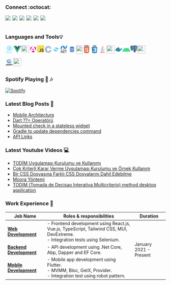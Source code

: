 ### Connect :octocat:

[<img  width="22" src="https://unpkg.com/simple-icons@v4/icons/youtube.svg" align="left" />][youtube]
[<img  width="22" src="https://unpkg.com/simple-icons@v4/icons/linkedin.svg" align="left" />][linkedin]
[<img  width="22" src="https://unpkg.com/simple-icons@v4/icons/stackoverflow.svg" align="left" />][stackoverflow]
[<img  width="22" src="https://practicaldev-herokuapp-com.freetls.fastly.net/assets/devlogo-pwa-512.png" align="left" />][dev]
[<img  width="22" src="https://miro.medium.com/fit/c/56/56/1*sHhtYhaCe2Uc3IU0IgKwIQ.png" align="left" />][medium]
[<img  width="22" src="https://upload.wikimedia.org/wikipedia/commons/1/19/LeetCode_logo_black.png" align="left" />][leetcode]

<br>
<br>

### Languages and Tools💡
<div>
<img src="https://raw.githubusercontent.com/devicons/devicon/master/icons/react/react-original-wordmark.svg" width="25" height="25" align="left" />
<img src="https://raw.githubusercontent.com/github/explore/80688e429a7d4ef2fca1e82350fe8e3517d3494d/topics/vue/vue.png" width="25" height="25" align="left" />
<img src="https://logowik.com/content/uploads/images/flutter5786.jpg" width="25" height="22" align="left"/>
<img src="https://raw.githubusercontent.com/github/explore/80688e429a7d4ef2fca1e82350fe8e3517d3494d/topics/angular/angular.png" width="25" height="25" align="left"/>
<img src="https://raw.githubusercontent.com/github/explore/80688e429a7d4ef2fca1e82350fe8e3517d3494d/topics/javascript/javascript.png" width="22" height="22" align="left" />
<img src="https://raw.githubusercontent.com/github/explore/f3e22f0dca2be955676bc70d6214b95b13354ee8/topics/c/c.png" width="25" height="25" align="left" />
<img src="https://raw.githubusercontent.com/github/explore/261c2cda92d09ccad6f8b2dc91af32a2a5856989/topics/tailwind/tailwind.png" width="25" height="25" align="left"/>
<img src="https://raw.githubusercontent.com/devicons/devicon/master/icons/dot-net/dot-net-original-wordmark.svg" width="25" height="25" align="left" />
<img src="https://raw.githubusercontent.com/github/explore/80688e429a7d4ef2fca1e82350fe8e3517d3494d/topics/sql/sql.png" width="25" height="25" align="left"/>
<img src="https://seeklogo.com/images/P/pinia-logo-51BF712FB0-seeklogo.com.png" width="21" height="27" align="left"/>
<img src="https://raw.githubusercontent.com/devicons/devicon/master/icons/html5/html5-original-wordmark.svg" width="25" height="25" align="left" />
<img src="https://raw.githubusercontent.com/devicons/devicon/master/icons/css3/css3-original-wordmark.svg" width="25" height="25" align="left" />
<img src="https://raw.githubusercontent.com/devicons/devicon/master/icons/java/java-original-wordmark.svg" width="25" height="25" align="left" />
<img src="https://avatars.githubusercontent.com/u/1525981?s=200&v=4" width="25" height="25" align="left"/>
<img src="https://raw.githubusercontent.com/devicons/devicon/master/icons/docker/docker-original.svg" width="25" height="25" align="left" />
<img src="https://raw.githubusercontent.com/github/explore/80688e429a7d4ef2fca1e82350fe8e3517d3494d/topics/android/android.png" width="25" height="25" align="left"/>
<img src="https://raw.githubusercontent.com/github/explore/80688e429a7d4ef2fca1e82350fe8e3517d3494d/topics/postgresql/postgresql.png" width="22" height="22" align="left" />
<img src="https://www.vectorlogo.zone/logos/apache/apache-icon.svg" width="25" height="25" align="left"/></div>                                      
<br>

### 

<div>
<img src="https://raw.githubusercontent.com/devicons/devicon/master/icons/jquery/jquery-original-wordmark.svg" width="25" height="25" align="left"/>
<img src="https://avatars.githubusercontent.com/u/42068324?s=200&v=4" width="25" height="25" align="left"/>
</div>
<br>
<br>



### Spotify Playing :violin: :notes:  
[![Spotify](https://novatorem-gulsenkeskin.vercel.app/api/spotify)](https://open.spotify.com/user/abqgvoauwe1v0hexl8f2psxjf)  

 
### Latest Blog Posts 📰

<!-- BLOG-POST-LIST:START -->
- [Mobile Architecture](https://dev.to/gulsenkeskin/mobile-architecture-4dpd)
- [Dart ??= Operatörü](https://dev.to/gulsenkeskin/dart-operatoru-4gah)
- [Mounted check in a stateless widget](https://dev.to/gulsenkeskin/mounted-check-in-a-stateless-widget-356o)
- [Gradle to update dependencies command](https://dev.to/gulsenkeskin/gradle-to-update-dependencies-command-5151)
- [API Links](https://dev.to/gulsenkeskin/api-links-3a12)
<!-- BLOG-POST-LIST:END -->
 
### Latest Youtube Videos 💻 
 
<!-- YOUTUBE:START -->
- [TODİM Uygulaması Kurulumu ve Kullanımı](https://www.youtube.com/watch?v=2DIxxQlB2SU)
- [Çok Kriterli Karar Verme Uygulaması Kurulumu ve Örnek Kullanım](https://www.youtube.com/watch?v=RUCFf7KRDCw)
- [Bir CSS Dosyasına Farklı CSS Dosyalarını Dahil Edebilme](https://www.youtube.com/watch?v=Q_XeNXWfdOc)
- [Moora Yöntemi](https://www.youtube.com/watch?v=EDIuAQYkE1c)
- [TODIM &lpar;Tomada de Decisao Interativa Multicriterio&rpar; method desktop application](https://www.youtube.com/watch?v=bHQoHSQNxPs)
<!-- YOUTUBE:END -->
 
 
 
<!--
### Github Stats :high_brightness:

<div >
  <a href="https://github.com/gulsenkeskin">
  <img height="180em" src="https://github-readme-stats.vercel.app/api?username=gulsenkeskin&show_icons=true&include_all_commits=true&count_private=true"/>
  <img height="180em" src="https://github-readme-stats.vercel.app/api/top-langs/?username=gulsenkeskin&row=1&column=1&layout=compact&langs_count=7"/>
</div> 
 -->
 
<!-- start work experience section -->
### Work Experience :seedling:  
<table>
  <thead>
    <tr>
      <th>Job Name</th>
      <th>Roles & responsibilities</th>
      <th>Duration</th>
      <!---
      <th>Product</th>
      -->
    </tr>
  </thead>
  <tbody>
    <tr>
      <td><b><a href="https://www.harmonyerp.com.tr/">Web Development</a></b></td>
      <td>- Frontend development using React.js, Vue.js, TypeScript, Tailwind CSS, MUI, DevExtreme.<br>- Integration tests using Selenium.</td>
      <td rowspan="3">January 2021 - Present</td>
    </tr>
     <tr>
      <td><b><a href="https://www.harmonyerp.com.tr/">Backend Development</a></b></td>
      <td>- API development using .Net Core, Abp, Dapper and EF Core. </td>
    </tr>
    <tr>
      <td><b><a href="https://www.harmonyerp.com.tr/">Mobile Development</a></b></td>
      <td>- Mobile app development using Flutter. <br>- MVMM, Bloc, GetX, Provider. <br>- Integration test using robot pattern.</td>
    </tr>
  
  </tbody>
</table>
<!-- end work experience section -->
<!--
 <img src="https://media2.giphy.com/media/3JTwfEEdDlpyh6M0o2/giphy.gif?cid=790b7611e9c9e8bc9ce40170c9368926692fdb648405ee7c&rid=giphy.gif&ct=s" width="45" height="25"><img src="https://media1.giphy.com/media/ZbftmEwht0nDkl6XFX/giphy.gif?cid=ecf05e47l19lzmqnuv3o320i63xy3da13bsxhp10w9z9wm8s&rid=giphy.gif&ct=s" width="45" height="25"><img src="https://media2.giphy.com/media/3JTwfEEdDlpyh6M0o2/giphy.gif?cid=790b7611e9c9e8bc9ce40170c9368926692fdb648405ee7c&rid=giphy.gif&ct=s" width="45" height="25"><img src="https://media4.giphy.com/media/Jfcb1m7szdya4/giphy.gif?cid=790b7611ba301e9e5a458343e47a2e69f896f8a65b16c282&rid=giphy.gif&ct=s" width="45" height="25"><img src="https://media3.giphy.com/media/TpNTATTp5c2Ri/giphy.gif?cid=790b7611a9ccd55e6b764aacf4c7a277dc6c1d020f1e187e&rid=giphy.gif&ct=s" width="45" height="25"><img src="https://media0.giphy.com/media/5eFFhJ3yrAIndRQeFx/giphy.gif?cid=790b761159865a018304701e37e468edc07abbeca1073a30&rid=giphy.gif&ct=s" width="35" height="25"><img src="https://media1.giphy.com/media/ZbftmEwht0nDkl6XFX/giphy.gif?cid=ecf05e47l19lzmqnuv3o320i63xy3da13bsxhp10w9z9wm8s&rid=giphy.gif&ct=s" width="45" height="25"><img src="https://media2.giphy.com/media/3JTwfEEdDlpyh6M0o2/giphy.gif?cid=790b7611e9c9e8bc9ce40170c9368926692fdb648405ee7c&rid=giphy.gif&ct=s" width="45" height="25"><img src="https://media4.giphy.com/media/Jfcb1m7szdya4/giphy.gif?cid=790b7611ba301e9e5a458343e47a2e69f896f8a65b16c282&rid=giphy.gif&ct=s" width="45" height="25">
<img src="https://media3.giphy.com/media/TpNTATTp5c2Ri/giphy.gif?cid=790b7611a9ccd55e6b764aacf4c7a277dc6c1d020f1e187e&rid=giphy.gif&ct=s" width="45" height="25"><img src="https://media0.giphy.com/media/5eFFhJ3yrAIndRQeFx/giphy.gif?cid=790b761159865a018304701e37e468edc07abbeca1073a30&rid=giphy.gif&ct=s" width="35" height="25"><img src="https://media1.giphy.com/media/ZbftmEwht0nDkl6XFX/giphy.gif?cid=ecf05e47l19lzmqnuv3o320i63xy3da13bsxhp10w9z9wm8s&rid=giphy.gif&ct=s" width="45" height="25"><img src="https://media2.giphy.com/media/3JTwfEEdDlpyh6M0o2/giphy.gif?cid=790b7611e9c9e8bc9ce40170c9368926692fdb648405ee7c&rid=giphy.gif&ct=s" width="45" height="25"> <img src="https://media4.giphy.com/media/Jfcb1m7szdya4/giphy.gif?cid=790b7611ba301e9e5a458343e47a2e69f896f8a65b16c282&rid=giphy.gif&ct=s" width="45" height="25"><img src="https://media3.giphy.com/media/TpNTATTp5c2Ri/giphy.gif?cid=790b7611a9ccd55e6b764aacf4c7a277dc6c1d020f1e187e&rid=giphy.gif&ct=s" width="45" height="25"><img src="https://media2.giphy.com/media/3JTwfEEdDlpyh6M0o2/giphy.gif?cid=790b7611e9c9e8bc9ce40170c9368926692fdb648405ee7c&rid=giphy.gif&ct=s" width="45" height="25"> <img src="https://media1.giphy.com/media/ZbftmEwht0nDkl6XFX/giphy.gif?cid=ecf05e47l19lzmqnuv3o320i63xy3da13bsxhp10w9z9wm8s&rid=giphy.gif&ct=s" width="45" height="25"><img src="https://media2.giphy.com/media/3JTwfEEdDlpyh6M0o2/giphy.gif?cid=790b7611e9c9e8bc9ce40170c9368926692fdb648405ee7c&rid=giphy.gif&ct=s" width="45" height="25">  --> 

<!-- <img src="https://media1.giphy.com/media/ZbftmEwht0nDkl6XFX/giphy.gif?cid=ecf05e47l19lzmqnuv3o320i63xy3da13bsxhp10w9z9wm8s&rid=giphy.gif&ct=s" width="180" height="100"> <img src="https://media2.giphy.com/media/3JTwfEEdDlpyh6M0o2/giphy.gif?cid=790b7611e9c9e8bc9ce40170c9368926692fdb648405ee7c&rid=giphy.gif&ct=s" width="180" height="100"><img src="https://media3.giphy.com/media/TpNTATTp5c2Ri/giphy.gif?cid=790b7611a9ccd55e6b764aacf4c7a277dc6c1d020f1e187e&rid=giphy.gif&ct=s" width="180" height="100">
<img src="https://media0.giphy.com/media/5eFFhJ3yrAIndRQeFx/giphy.gif?cid=790b761159865a018304701e37e468edc07abbeca1073a30&rid=giphy.gif&ct=s" width="105" height="90">  --> 

 
[youtube]: https://www.youtube.com/channel/UCPyso_RkkrkDjWAXx51smkg
[linkedin]: https://www.linkedin.com/in/gulsenkeskin/
[stackoverflow]: https://stackoverflow.com/users/14745090/g%c3%bclsen-keskin
[dev]: https://dev.to/gulsenkeskin
[medium]: https://medium.com/@gulsenkeskin 
[behance]: https://www.behance.net/glsenkeskin/moodboards
[leetcode]: https://leetcode.com/gulsenkeskin/
[harmonqapple]: https://apps.apple.com/tr/app/harmonq/id1620888561
[harmonqplaystore]: https://play.google.com/store/apps/details?id=com.kurumsalyazilim.harmonq
[kasplaystore]: https://play.google.com/store/apps/details?id=com.kurumsalyazilim.ikmobile
[react]: https://twitter.com/reactjs
[flutter]: https://twitter.com/FlutterDev



